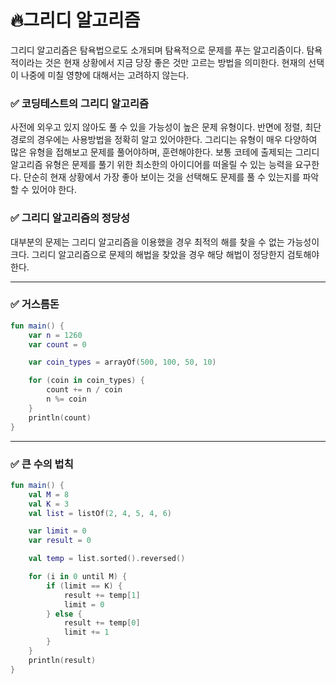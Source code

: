 # 🔥그리디 알고리즘

그리디 알고리즘은 탐욕법으로도 소개되며 탐욕적으로 문제를 푸는 알고리즘이다. 탐욕적이라는 것은 현재 상황에서 지금 당장 좋은 것만 고르는 방법을 의미한다. 현재의 선택이 나중에 미칠 영향에 대해서는 고려하지 않는다.

### ✅ 코딩테스트의 그리디 알고리즘

사전에 외우고 있지 않아도 풀 수 있을 가능성이 높은 문제 유형이다. 반면에 정렬, 최단 경로의 경우에는 사용방법을 정확히 알고 있어야한다. 그리디는 유형이 매우 다양하여 많은 유형을 접해보고 문제를 풀어야하며, 훈련해야한다. 보통 코테에 출제되는 그리디 알고리즘 유형은 문제를 풀기 위한 최소한의 아이디어를 떠올릴 수 있는 능력을 요구한다. 단순히 현재 상황에서 가장 좋아 보이는 것을 선택해도 문제를 풀 수 있는지를 파악할 수 있어야 한다.

### ✅ 그리디 알고리즘의 정당성

대부분의 문제는 그리디 알고리즘을 이용했을 경우 최적의 해를 찾을 수 없는 가능성이 크다. 그리디 알고리즘으로 문제의 해법을 찾았을 경우 해당 해법이 정당한지 검토해야 한다.

---

### ✅ 거스름돈

~~~kotlin
fun main() {
    var n = 1260
    var count = 0

    var coin_types = arrayOf(500, 100, 50, 10)

    for (coin in coin_types) {
        count += n / coin
        n %= coin
    }
    println(count)
}
~~~

---

### ✅ 큰 수의 법칙

~~~kotlin
fun main() {
    val M = 8
    val K = 3
    val list = listOf(2, 4, 5, 4, 6)

    var limit = 0
    var result = 0

    val temp = list.sorted().reversed()

    for (i in 0 until M) {
        if (limit == K) {
            result += temp[1]
            limit = 0
        } else {
            result += temp[0]
            limit += 1
        }
    }
    println(result)
}
~~~

